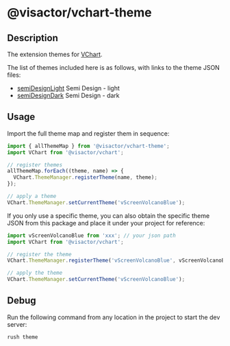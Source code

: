 # @visactor/vchart-theme

## Description

The extension themes for [VChart](https://github.com/VisActor/VChart).

The list of themes included here is as follows, with links to the theme JSON files:

<!-- ThemeListBegin -->
<!-- 以下为自动生成 -->
- [semiDesignLight](https://raw.githubusercontent.com/VisActor/vchart-theme/main/packages/vchart-semi-theme/public/semiDesignLight.json) Semi Design - light
- [semiDesignDark](https://raw.githubusercontent.com/VisActor/vchart-theme/main/packages/vchart-semi-theme/public/semiDesignDark.json) Semi Design - dark
<!-- 以上为自动生成 -->
<!-- ThemeListEnd -->

## Usage

Import the full theme map and register them in sequence:

```typescript
import { allThemeMap } from '@visactor/vchart-theme';
import VChart from '@visactor/vchart';

// register themes
allThemeMap.forEach((theme, name) => {
  VChart.ThemeManager.registerTheme(name, theme);
});

// apply a theme
VChart.ThemeManager.setCurrentTheme('vScreenVolcanoBlue');
```

If you only use a specific theme, you can also obtain the specific theme JSON from this package and place it under your project for reference:

```typescript
import vScreenVolcanoBlue from 'xxx'; // your json path
import VChart from '@visactor/vchart';

// register the theme
VChart.ThemeManager.registerTheme('vScreenVolcanoBlue', vScreenVolcanoBlue);

// apply the theme
VChart.ThemeManager.setCurrentTheme('vScreenVolcanoBlue');
```

## Debug

Run the following command from any location in the project to start the dev server:

```
rush theme
```
